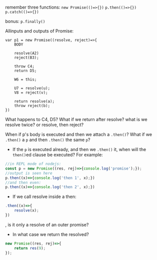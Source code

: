remember three functions:
`new Promise(()=>{})`
`p.then(()=>{})`
`p.catch(()=>{})`

bonus:
`p.finally()`

Allinputs and outputs of Promise:

```
var p1 = new Promise((resolve, reject)=>{
    BODY

    resolve(A2)
    reject(B3);

    throw C4;
    return D5;

    W6 = this;

    U7 = resolve(u);
    V8 = reject(v);

    return resolve(a);
    throw reject(b);
})
```

What happens to C4, D5?
What if we return after resolve?
what is we resolve twice?
or resolve, then reject?

When if p's body is executed and then we attach a `.then()`?
What if we `.then()` a `p` and then `.then()` the same `p`?

* If the `p` is executed already, and then we `.then()` it, when will the `then()`ed clause be executed? For example:
```javascript
//in REPL mode of nodejs:
const p = new Promise((res, rej)=>{console.log('promise');});
//output is seen here
p.then((x)=>{console.log('then 1', x);})
//and then even:
p.then((x)=>{console.log('then 2', x);})
```

* If we call resolve inside a then:
```javascript
.then((x)=>{
    resolve(x);
})
```
, is it only a resolve of an outer promise?

* In what case we return the resolved?
```javascript
new Promise((res, rej)=>{
    return res(9);
});
```
